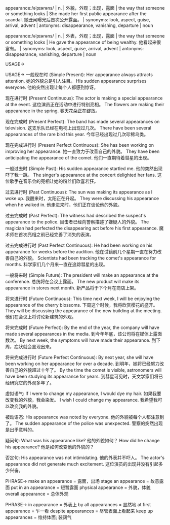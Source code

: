 appearance:/əˈpɪərəns/ | n. | 外貌，外观；出现，露面 | the way that someone or something looks |  She made her first public appearance after the scandal.  她丑闻曝光后首次公开露面。 | synonyms: look, aspect, guise, arrival, advent | antonyms: disappearance, vanishing, departure | noun

appearance:/əˈpɪərəns/ | n. | 外表，外观；出现，露面 | the way that someone or something looks | He gave the appearance of being wealthy. 他看起来很富有。 | synonyms: look, aspect, guise, arrival, advent | antonyms: disappearance, vanishing, departure | noun


USAGE->

USAGE->
一般现在时 (Simple Present):
Her appearance always attracts attention. 她的外貌总是引人注目。
His sudden appearance surprises everyone. 他的突然出现让每个人都感到惊讶。

现在进行时 (Present Continuous):
The actor is making a special appearance at the event.  这位演员正在活动中进行特别亮相。
The flowers are making their appearance in the spring.  春天花朵正在绽放。


现在完成时 (Present Perfect):
The band has made several appearances on television.  这支乐队已经在电视上出现过几次。
There have been several appearances of the rare bird this year. 今年已经出现过几次珍稀鸟类。


现在完成进行时 (Present Perfect Continuous):
She has been working on improving her appearance. 她一直致力于改善自己的外貌。
They have been anticipating the appearance of the comet. 他们一直期待着彗星的出现。


一般过去时 (Simple Past):
His sudden appearance startled me. 他的突然出现吓了我一跳。
The singer's appearance at the concert delighted her fans.  这位歌手在音乐会的亮相让她的粉丝们欣喜若狂。


过去进行时 (Past Continuous):
The sun was making its appearance as I woke up. 我醒来时，太阳正在升起。
They were discussing his appearance when he walked in. 他走进来时，他们正在谈论他的外貌。


过去完成时 (Past Perfect):
The witness had described the suspect's appearance to the police. 目击者已经向警察描述了嫌疑人的外貌。
The magician had perfected the disappearing act before his first appearance. 魔术师在首次亮相之前已经完善了消失的表演。


过去完成进行时 (Past Perfect Continuous):
He had been working on his appearance for weeks before the audition.  他在试镜前几个星期一直在努力改善自己的外貌。
Scientists had been tracking the comet's appearance for months. 科学家们几个月来一直在追踪彗星的出现。



一般将来时 (Simple Future):
The president will make an appearance at the conference. 总统将在会议上露面。
The new product will make its appearance in stores next month.  新产品将于下个月在商店上架。


将来进行时 (Future Continuous):
This time next week, I will be enjoying the appearance of the cherry blossoms.  下周这个时候，我将欣赏樱花的盛开。
They will be discussing the appearance of the new building at the meeting. 他们在会议上将讨论新建筑的外观。


将来完成时 (Future Perfect):
By the end of the year, the company will have made several appearances in the media. 到今年年底，该公司将在媒体上露面数次。
By next week, the symptoms will have made their appearance. 到下周，症状就会显现出来。



将来完成进行时 (Future Perfect Continuous):
By next year, she will have been working on her appearance for over a decade. 到明年，她将已经努力改善自己的外貌超过十年了。
By the time the comet is visible, astronomers will have been studying its appearance for years.  到彗星可见时，天文学家们将已经研究它的外观多年了。



虚拟语气:
If I were to change my appearance, I would dye my hair. 如果我要改变我的外貌，我会染发。
I wish I could change my appearance. 我希望我可以改变我的外貌。

被动语态:
His appearance was noted by everyone. 他的外貌被每个人都注意到了。
The sudden appearance of the police was unexpected. 警察的突然出现是出乎意料的。

疑问句:
What was his appearance like? 他的外貌如何？
How did he change his appearance? 他是如何改变他的外貌的？

否定句:
His appearance was not intimidating. 他的外表并不吓人。
The actor's appearance did not generate much excitement.  这位演员的出现并没有引起多少兴奋。


PHRASE->
make an appearance = 露面，出场
stage an appearance =  故意露面
put in an appearance =  短暂露面
physical appearance =  外貌，体貌
overall appearance =  总体外观

PHRASE->
in appearance =  外表上
by all appearances =  显然地
at first appearance =  乍一看
despite appearances =  尽管表面上看起来
keep up appearances =  维持体面; 装阔气
